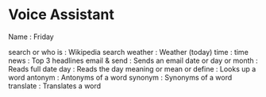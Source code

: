 # Voice Assistant

Name : Friday

search or who is : Wikipedia search
weather : Weather (today)
time : time
news : Top 3 headlines
email & send : Sends an email
date or day or month : Reads full date
day : Reads the day
meaning or mean or define : Looks up a word
antonym : Antonyms of a word
synonym : Synonyms of a word
translate : Translates a word
